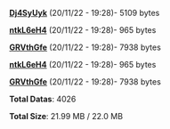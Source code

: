 [**Dj4SyUyk**](/data/Dj4SyUyk.txt) (20/11/22 - 19:28)- 5109 bytes

[**ntkL6eH4**](/data/ntkL6eH4.txt) (20/11/22 - 19:28)- 965 bytes

[**GRVthGfe**](/data/GRVthGfe.txt) (20/11/22 - 19:28)- 7938 bytes

[**ntkL6eH4**](/data/ntkL6eH4.txt) (20/11/22 - 19:28)- 965 bytes

[**GRVthGfe**](/data/GRVthGfe.txt) (20/11/22 - 19:28)- 7938 bytes

**Total Datas**: 4026

**Total Size**: 21.99 MB / 22.0 MB